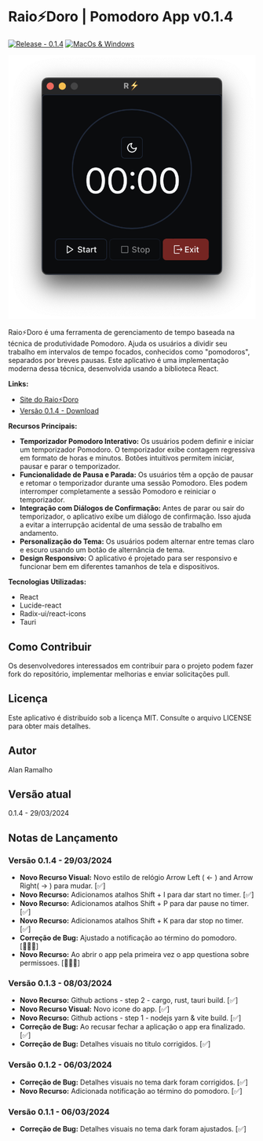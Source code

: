 # Raio⚡️Doro | Pomodoro App v0.1.4

[![Release - 0.1.4](https://img.shields.io/static/v1?label=Release&message=0.1.4&color=2ea44f)](https://github.com/raioramalho/raiodoro/releases/tag/v0.1.4)
[![MacOs & Windows](https://github.com/raioramalho/raiodoro/actions/workflows/workflow.yml/badge.svg?branch=main)](https://github.com/raioramalho/raiodoro/releases/tag/v0.1.4)

![Raio⚡️Doro App Screenshot](raiodoro.png)

Raio⚡️Doro é uma ferramenta de gerenciamento de tempo baseada na técnica de produtividade Pomodoro. Ajuda os usuários a dividir seu trabalho em intervalos de tempo focados, conhecidos como "pomodoros", separados por breves pausas. Este aplicativo é uma implementação moderna dessa técnica, desenvolvida usando a biblioteca React.

**Links:**
- [Site do Raio⚡️Doro](https://raioramalho.github.io/raiodoro-page)
- [Versão 0.1.4 - Download](https://github.com/raioramalho/raiodoro/releases/tag/v0.1.4)

**Recursos Principais:**
- **Temporizador Pomodoro Interativo:** Os usuários podem definir e iniciar um temporizador Pomodoro. O temporizador exibe contagem regressiva em formato de horas e minutos. Botões intuitivos permitem iniciar, pausar e parar o temporizador.
- **Funcionalidade de Pausa e Parada:** Os usuários têm a opção de pausar e retomar o temporizador durante uma sessão Pomodoro. Eles podem interromper completamente a sessão Pomodoro e reiniciar o temporizador.
- **Integração com Diálogos de Confirmação:** Antes de parar ou sair do temporizador, o aplicativo exibe um diálogo de confirmação. Isso ajuda a evitar a interrupção acidental de uma sessão de trabalho em andamento.
- **Personalização do Tema:** Os usuários podem alternar entre temas claro e escuro usando um botão de alternância de tema.
- **Design Responsivo:** O aplicativo é projetado para ser responsivo e funcionar bem em diferentes tamanhos de tela e dispositivos.

**Tecnologias Utilizadas:**
- React
- Lucide-react
- Radix-ui/react-icons
- Tauri

## Como Contribuir
Os desenvolvedores interessados em contribuir para o projeto podem fazer fork do repositório, implementar melhorias e enviar solicitações pull.

## Licença
Este aplicativo é distribuído sob a licença MIT. Consulte o arquivo LICENSE para obter mais detalhes.

## Autor
Alan Ramalho

## Versão atual
0.1.4 - 29/03/2024

## Notas de Lançamento

### Versão 0.1.4 - 29/03/2024
- **Novo Recurso Visual:** Novo estilo de relógio Arrow Left ( ← ) and Arrow Right( → ) para mudar. [✅]
- **Novo Recurso:** Adicionamos atalhos Shift + I  para dar start no timer. [✅]
- **Novo Recurso:** Adicionamos atalhos Shift + P  para dar pause no timer. [✅]
- **Novo Recurso:** Adicionamos atalhos Shift + K  para dar stop no timer. [✅]
- **Correção de Bug:** Ajustado a notificação ao término do pomodoro.  [👨🏾‍🔧]
- **Novo Recurso:** Ao abrir o app pela primeira vez o app questiona sobre permissoes. [👨🏾‍🔧]

### Versão 0.1.3 - 08/03/2024
- **Novo Recurso:** Github actions - step 2 - cargo, rust, tauri build. [✅] 
- **Novo Recurso Visual:** Novo icone do app. [✅]
- **Novo Recurso:** Github actions - step 1 - nodejs yarn & vite build. [✅]
- **Correção de Bug:** Ao recusar fechar a aplicação o app era finalizado. [✅]
- **Correção de Bug:** Detalhes visuais no titulo corrigidos. [✅]

### Versão 0.1.2 - 06/03/2024
- **Correção de Bug:** Detalhes visuais no tema dark foram corrigidos. [✅]
- **Novo Recurso:** Adicionada notificação ao término do pomodoro. [✅]

### Versão 0.1.1 - 06/03/2024
- **Correção de Bug:** Detalhes visuais no tema dark foram ajustados. [✅]
